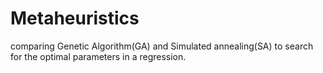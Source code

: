 # Metaheuristics
comparing Genetic Algorithm(GA) and Simulated annealing(SA) to search for the optimal parameters in a regression.
